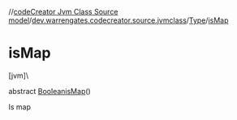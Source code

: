 //[codeCreator Jvm Class Source model](../../../index.md)/[dev.warrengates.codecreator.source.jvmclass](../index.md)/[Type](index.md)/[isMap](is-map.md)

# isMap

[jvm]\

abstract [Boolean](https://docs.oracle.com/javase/8/docs/api/java/lang/Boolean.html)[isMap](is-map.md)()

Is map
